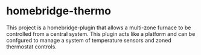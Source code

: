 # homebridge-thermo
This project is a homebridge-plugin that allows a multi-zone furnace to be controlled from a central system.  This plugin acts like a platform and can be confgured to manage a system of temperature sensors and zoned thermostat controls.
